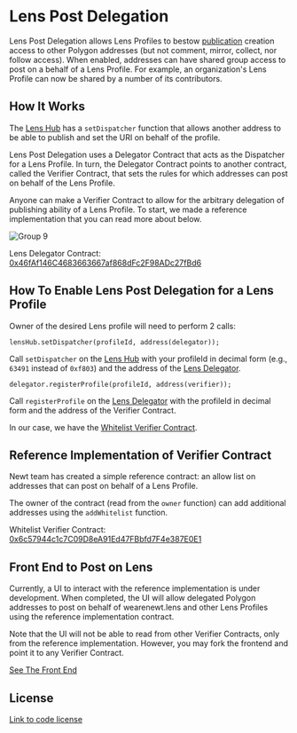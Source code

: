 # Lens Post Delegation

Lens Post Delegation allows Lens Profiles to bestow [publication](https://docs.lens.xyz/docs/publication) creation access to other Polygon addresses (but not comment, mirror, collect, nor follow access). When enabled, addresses can have shared group access to post on a behalf of a Lens Profile. For example, an organization's Lens Profile can now be shared by a number of its contributors.

## How It Works

The [Lens Hub](https://docs.lens.xyz/docs/lenshub) has a `setDispatcher` function that allows another address to be able to publish and set the URI on behalf of the profile.

Lens Post Delegation uses a Delegator Contract that acts as the Dispatcher for a Lens Profile. In turn, the Delegator Contract points to another contract, called the Verifier Contract, that sets the rules for which addresses can post on behalf of the Lens Profile.

Anyone can make a Verifier Contract to allow for the arbitrary delegation of publishing ability of a Lens Profile. To start, we made a reference implementation that you can read more about below.

![Group 9](https://user-images.githubusercontent.com/84038320/199519548-73bb8380-c633-4a07-9f56-e5682af02392.png)

Lens Delegator Contract: [0x46fAf146C4683663667af868dFc2F98ADc27fBd6](https://polygonscan.com/address/0x46faf146c4683663667af868dfc2f98adc27fbd6)

## How To Enable Lens Post Delegation for a Lens Profile

Owner of the desired Lens profile will need to perform 2 calls:

`lensHub.setDispatcher(profileId, address(delegator));`

Call `setDispatcher` on the [Lens Hub](https://polygonscan.com/address/0xDb46d1Dc155634FbC732f92E853b10B288AD5a1d) with your profileId in decimal form (e.g., `63491` instead of `0xf803`) and the address of the [Lens Delegator](https://polygonscan.com/address/0x46faf146c4683663667af868dfc2f98adc27fbd6).

`delegator.registerProfile(profileId, address(verifier));`

Call `registerProfile` on the [Lens Delegator](https://polygonscan.com/address/0x46faf146c4683663667af868dfc2f98adc27fbd6) with the profileId in decimal form and the address of the Verifier Contract.

In our case, we have the [Whitelist Verifier Contract](https://polygonscan.com/address/0x6c57944c1c7C09D8eA91Ed47FBbfd7F4e387E0E1).

## Reference Implementation of Verifier Contract

Newt team has created a simple reference contract: an allow list on addresses that can post on behalf of a Lens Profile.

The owner of the contract (read from the `owner` function) can add additional addresses using the `addWhitelist` function.

Whitelist Verifier Contract: [0x6c57944c1c7C09D8eA91Ed47FBbfd7F4e387E0E1](https://polygonscan.com/address/0x6c57944c1c7C09D8eA91Ed47FBbfd7F4e387E0E1)

## Front End to Post on Lens

Currently, a UI to interact with the reference implementation is under development. When completed, the UI will allow delegated Polygon addresses to post on behalf of wearenewt.lens and other Lens Profiles using the reference implementation contract.

Note that the UI will not be able to read from other Verifier Contracts, only from the reference implementation. However, you may fork the frontend and point it to any Verifier Contract.

[See The Front End](https://lenspostdelegation.vercel.app/)

## License

[Link to code license](LICENSE.md)
